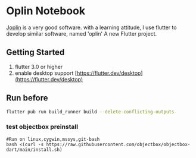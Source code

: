 # Oplin Notebook
[Joplin](https://joplinapp.org/) is a very good software. with a learning attitude, I use flutter to develop similar software, named 'oplin'
A new Flutter project.

## Getting Started
1. flutter 3.0 or higher
2. enable desktop support [https://flutter.dev/desktop](https://flutter.dev/desktop)

## Run before  
```bash
flutter pub run build_runner build --delete-conflicting-outputs
```
### test objectbox preinstall
```
#Run on linux,cygwin,mssys,git-bash
bash <(curl -s https://raw.githubusercontent.com/objectbox/objectbox-dart/main/install.sh)
```